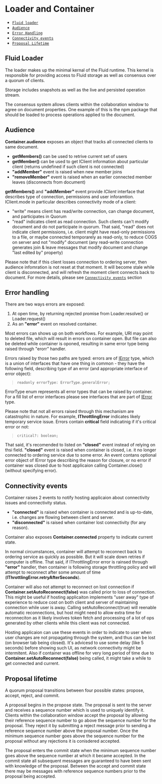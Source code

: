 # Loader and Container

- [`Fluid loader`](#Fluid-loader)
- [`Audience`](#Audience)
- [`Error Handling`](#Error-handling)
- [`Connectivity events`](#Connectivity-events)
- [`Proposal Lifetime`](#Proposal-lifetime)

## Fluid Loader

The loader makes up the minimal kernal of the Fluid runtime. This kernel is responsible for providing access to
Fluid storage as well as consensus over a quorum of clients.

Storage includes snapshots as well as the live and persisted operation stream.

The consensus system allows clients within the collaboration window to agree on document properties. One
example of this is the npm package that should be loaded to process operations applied to the document.

## Audience
**Container.audience** exposes an object that tracks all connected clients to same document.
- **getMembers()** can be used to retrive current set of users
- **getMember()** can be used to get IClient information about particular client (returns undefined if such client is not connected)
- **"addMember"** event is raised when new member joins
- **"removeMember"** event is raised when an earlier connected member leaves (disconnects from document)

**getMembers()** and **"addMember"** event provide _IClient_ interface that describes type of connection, permissions and user inforamtion. IClient.mode in particular describes connectivity mode of a client:
- "write" means client has read/write connection, can change document, and participates in Quorum
- "read" indicates client as read connection. Such clients can't modify document and do not participate in quorum. That said, "read" does not indicate client permissions, i.e. client might have read-only permissions to a file, or maybe connected temporarely as read-only, to reduce COGS on server and not "modify" document (any read-write connection generates join & leave messages that modify document and change "last edited by" property)

Please note that if this client losses connection to ordering server, then audience infomration is not reset at that moment. It will become stale while client is disconnected, and will refresh the moment client connects back to document. For more details, please see [`Connectivity events`](#Connectivity-events) section

## Error handling

There are two ways errors are exposed:
1. At open time, by returning rejected promise from Loader.resolve() or Loader.request()
2. As an **"error"** event on resolved container.

Most errors can shows up on both workflows. For example, URI may point to deleted file, which will result in errors on container open. But file can also be deleted while container is oponed, resulting in same error type being raised through "erorr" handler.

Errors raised by those two paths are typed: errors are of [IError](../driver-definitions/src/error.ts) type, which is a union of interfaces that have one thing in common - they have the following  field, describing type of an error (and appropriate interface of error object):
>     readonly errorType: ErrorType.generalError;
ErrorType enum represents all  error types that can be raised by container.
For a fill list of error interfaces please see interfaces that are part of [IError](../driver-definitions/src/error.ts) type.

Please note that not all errors raised through this mechanism are catastrophic in nature. For example, **IThrottlingError** indicates likely temporary service issue. Errors contain **critical** field indicatinig if it's critical error or not:
>     critical?: boolean;
 That said, it's recomended to listed on **"closed"** event instead of relying on thsi field. **"closed"** event is raised when container is closed, i.e. it no longer connected to ordering service due to some error. An event contans optional error object of IError type describing the reason for closure, or no error if container was closed due to host applicaion calling Container.close() (without specifying error).

## Connectivity events
Container raises 2  events to notify hosting applicaion about connectivity issues and connectivity status.
- **"connected"** is raised when container is connected and is up-to-date, i.e. changes are flowing between client and server.
- **"disconnected"** is raised when container lost connectivity (for any reason).

Container also exposes **Container.connected** property to indicate current state.

In normal circumstances, container will attempt to reconnect back to ordering service as quickly as possible. But it will scale down retries if computer is offline.  That said, if IThrottlingError error is rainsed through **"error"** handler, then container is following storage throttling policy and will attempt to reconnect after some amount of time (**IThrottlingError.retryAfterSeconds**).

Container will also not attempt to reconnect on lost connection if **Container.setAutoReconnect(false)** was called prior to loss of connection. This might be useful if hosting applicaiton implements "user away" type of experience to reduce cost on both client and server of maintaining connection while user is away. Calling setAutoReconnect(true) will reenable automatic reconnections, but host might need to allow extra time for reconneciton as it likely involves token fetch and processing of a lot of ops generated by other clients while this client was not connected.

Hosting applicaion can use these events in order to indicate to user when user changes are not propagating through the system, and thus can be lost (on browser tab being closed). It's advicesd to use some delay (like 5 seconds) before showing such UI, as network connectivity might be intermitent.  Also if container was offline for very long period of time due to **Container.setAutoReconnect(false)** being called, it might take a while to get connected and current.

## Proposal lifetime

A quorum proposal transitions between four possible states: propose, accept, reject, and commit.

A proposal begins in the propose state. The proposal is sent to the server and receives a sequence number which is
used to uniquely identify it. Clients within the collaboration window accept the proposal by allowing their
reference sequence number to go above the sequence number for the proposal. They reject it by submitting a reject
message prior to sending a reference sequence number above the proposal number. Once the minimum sequence number
goes above the sequence number for the proposal without any rejections it is conisdered accepted.

The proposal enters the commit state when the minimum sequence number goes above the sequence number at which it
became accepted. In the commit state all subsequent messages are guaranteed to have been sent with knowledge of
the proposal. Between the accept and commit state there may be messages with reference sequence numbers prior to
the proposal being accepted.
